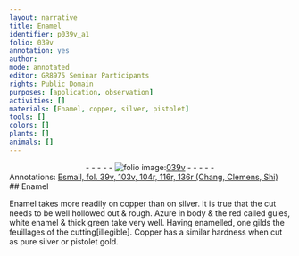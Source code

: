 ```yaml
---
layout: narrative
title: Enamel
identifier: p039v_a1
folio: 039v
annotation: yes
author:
mode: annotated
editor: GR8975 Seminar Participants
rights: Public Domain
purposes: [application, observation]
activities: []
materials: [Enamel, copper, silver, pistolet]
tools: []
colors: []
plants: []
animals: []
---
```


 <div class="folio" align="center">- - - - - <a href="http://gallica.bnf.fr/ark:/12148/btv1b10500001g/f84.image" target="_blank"><img src="https://cu-mkp.github.io/GR8975-edition/assets/photo-icon.png" alt="folio image: " style="display:inline-block; margin-bottom:-3px;"/>039v</a> - - - - - </div>   <div class="annotation" align="left">Annotations:
<a href="https://drive.google.com/drive/folders/0BwJi-u8sfkVDYVR5NE9zV1BfTUE" target="_blank">Esmail, fol. 39v, 103v, 104r, 116r, 136r (Chang, Clemens, Shi)</a>
 </div> 
## Enamel

 
 <span class="material">Enamel</span> takes more readily on <span class="material">copper</span> than on <span class="material">silver</span>. It is true that the cut needs to be well hollowed out & rough. Azure in body & the red called gules, white enamel & thick green take very well. Having enamelled, one gilds the feuillages of the cutting[illegible]. Copper has a similar hardness when cut as pure <span class="material">silver</span> or <span class="material">pistolet</span> gold.
 